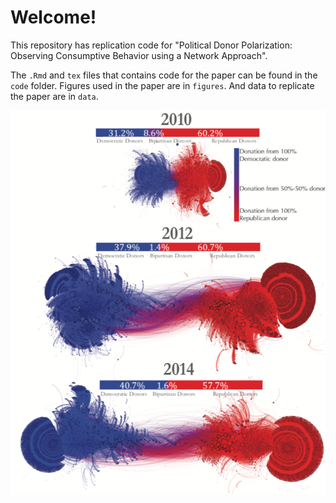 # Welcome!

This repository has replication code for "Political Donor Polarization: Observing Consumptive Behavior using a Network Approach".

The `.Rmd` and `tex` files that contains code for the paper can be found in the `code` folder. Figures used in the paper are in `figures`. And data to replicate the paper are in `data`.

![](figures/fig1.png)

